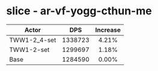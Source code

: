 # slice - ar-vf-yogg-cthun-me
| Actor | DPS | Increase |
|---|:---:|:---:|
|TWW1-2_4-set|1338723|4.21%|
|TWW1-2-set|1299697|1.18%|
|Base|1284590|0.00%|
